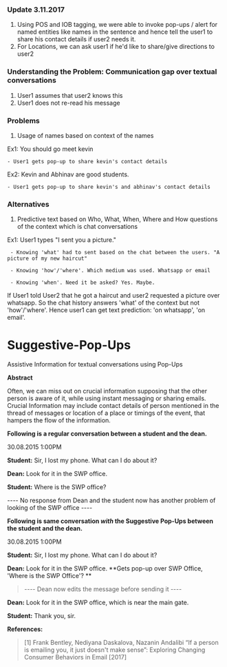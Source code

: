 ### Update 3.11.2017
1. Using POS and IOB tagging, we were able to invoke pop-ups / alert for named entities like names in the sentence and hence tell the user1 to share his contact details if user2 needs it.
2. For Locations, we can ask user1 if he'd like to share/give directions to user2

### Understanding the Problem: Communication gap over textual conversations
1. User1 assumes that user2 knows this
2. User1 does not re-read his message

### Problems
1. Usage of names based on context of the names

 Ex1: You should go meet kevin
  
    - User1 gets pop-up to share kevin's contact details
    
 Ex2: Kevin and Abhinav are good students.
  
    - User1 gets pop-up to share kevin's and abhinav's contact details

### Alternatives
1. Predictive text based on Who, What, When, Where and How questions of the context which is chat conversations 

  Ex1: User1 types "I sent you a picture."
  
     - Knowing 'what' had to sent based on the chat between the users. "A picture of my new haircut"
  
     - Knowing 'how'/'where'. Which medium was used. Whatsapp or email
  
     - Knowing 'when'. Need it be asked? Yes. Maybe.
  
  If User1 told User2 that he got a haircut and user2 requested a picture over whatsapp. So the chat history answers 'what' of the context but not 'how'/'where'. Hence user1 can get text prediction: 'on whatsapp', 'on email'. 

# Suggestive-Pop-Ups
Assistive Information for textual conversations using Pop-Ups

**Abstract**

Often, we can miss out on crucial information supposing that the
other person is aware of it, while using instant messaging or
sharing emails.
Crucial Information may include contact details of person
mentioned in the thread of messages or location of a place or
timings of the event, that hampers the flow of the information.

**Following is a regular conversation between a student and the
dean.**

30.08.2015 1:00PM

**Student:** Sir, I lost my phone. What can I do about it?

**Dean:** Look for it in the SWP office.

**Student:** Where is the SWP office?

---- No response from Dean and the student now has another
problem of looking of the SWP office ----

**Following is same conversation *with* the Suggestive Pop-Ups
between the student and the dean.**

30.08.2015 1:00PM

**Student:** Sir, I lost my phone. What can I do about it?

**Dean:** Look for it in the SWP office.
**Gets pop-up over SWP Office, 'Where is the SWP Office'? **

>---- Dean now edits the message before sending it ----

**Dean:** Look for it in the SWP office, which is near the main gate.

**Student:** Thank you, sir.

**References:**

>[1] Frank Bentley, Nediyana Daskalova, Nazanin Andalibi “If a person is emailing you, it just doesn't make sense”: Exploring Changing Consumer Behaviors in Email [2017]

